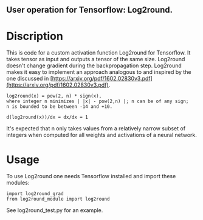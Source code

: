 ## User operation for Tensorflow: Log2round.

# Discription
This is code for a custom activation function Log2round for Tensorflow. It takes tensor as input and outputs a tensor of the same size. Log2round doesn't change gradient during the backpropagation step. Log2round makes it easy to implement an approach analogous to and inspired by the one discussed in [https://arxiv.org/pdf/1602.02830v3.pdf](https://arxiv.org/pdf/1602.02830v3.pdf).
```
log2round(x) = pow(2, n) * sign(x),
where integer n minimizes | |x| - pow(2,n) |; n can be of any sign;
n is bounded to be between -14 and +10.

d(log2round(x))/dx = dx/dx = 1

```
It's expected that n only takes values from a relatively narrow subset of integers when computed for all weights and activations of a neural network.

# Usage

To use Log2round one needs Tensorflow installed and import these modules:
```
import log2round_grad
from log2round_module import log2round
```
See log2round_test.py for an example.
